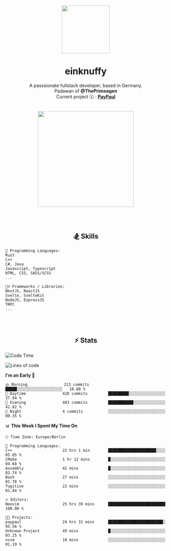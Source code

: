 <p align="center">
   <br />
   <a href="https://github.com/einKnuffy" target="_blank"><img width="150px" src="https://avatars.githubusercontent.com/u/66639485?s=400&u=fc9b6f7cbddb6dfbb93dc63483f7fc7aee75ac2e&v=4" /></a>
   <h1 align="center"><b>einknuffy</b></h1>
   <p align="center">A passsionate fullstack developer, based in Germany. <br/>
   Padawan of <b>@ThePrimeagen</b> <br/>
   Current project 🕜 : <b><a href="https://github.com/einKnuffy/paypaul">PayPaul</a></b><br/><br/>
      
   <p align="center">
      <img src="https://lanyard.cnrad.dev/api/675737917200662539" alt="" width="300px" /></p>
   </p>
</p>

<br/><br/>

<p align="center">
     <h2 align="center"><b>🏂 Skills</b></h2>
      <p align="center">
<!-- <p align="center"><b>That's it. Thanks for reading my profile 🤓</b></p>
<p align="center">
<img align="center" width="150px" src="https://i.kym-cdn.com/entries/icons/facebook/000/016/546/hidethepainharold.jpg" /></p><br/><br/> -->

```text
💬 Programming Languages:
Rust
C++
C#, Java
Javascript, Typescript
HTML, CSS, SASS/SCSS
...

🤹‍♂️ Frameworks / Libraries:
NextJS, ReactJS
Svelte, SvelteKit
NodeJS, ExpressJS
TRPC
...
```
</p>
</p>

<br/><br/>

<p align="center">
    <h2 align="center"><b>⚡ Stats</b></h2>
    <p align="center">

<!--START_SECTION:waka-->
![Code Time](http://img.shields.io/badge/Code%20Time-46%20hrs%2010%20mins-blue)

![Lines of code](https://img.shields.io/badge/From%20Hello%20World%20I%27ve%20Written-8.3%20million%20lines%20of%20code-blue)

**I'm an Early 🐤** 

```text
🌞 Morning                213 commits         █████░░░░░░░░░░░░░░░░░░░░   18.88 % 
🌆 Daytime                428 commits         █████████░░░░░░░░░░░░░░░░   37.94 % 
🌃 Evening                483 commits         ███████████░░░░░░░░░░░░░░   42.82 % 
🌙 Night                  4 commits           ░░░░░░░░░░░░░░░░░░░░░░░░░   00.35 % 
```


📊 **This Week I Spent My Time On** 

```text
🕑︎ Time Zone: Europe/Berlin

💬 Programming Languages: 
C++                      22 hrs 1 min        █████████████████████░░░░   85.85 % 
CMake                    1 hr 12 mins        █░░░░░░░░░░░░░░░░░░░░░░░░   04.68 % 
Assembly                 42 mins             █░░░░░░░░░░░░░░░░░░░░░░░░   02.74 % 
Bash                     27 mins             ░░░░░░░░░░░░░░░░░░░░░░░░░   01.78 % 
fugitive                 22 mins             ░░░░░░░░░░░░░░░░░░░░░░░░░   01.44 % 

🔥 Editors: 
Neovim                   25 hrs 39 mins      █████████████████████████   100.00 % 

🐱‍💻 Projects: 
paypaul                  24 hrs 31 mins      ████████████████████████░   95.56 % 
Unknown Project          49 mins             █░░░░░░░░░░░░░░░░░░░░░░░░   03.25 % 
nvim                     18 mins             ░░░░░░░░░░░░░░░░░░░░░░░░░   01.19 % 
```


<!--END_SECTION:waka-->

   </p>
</p>

<br/>

